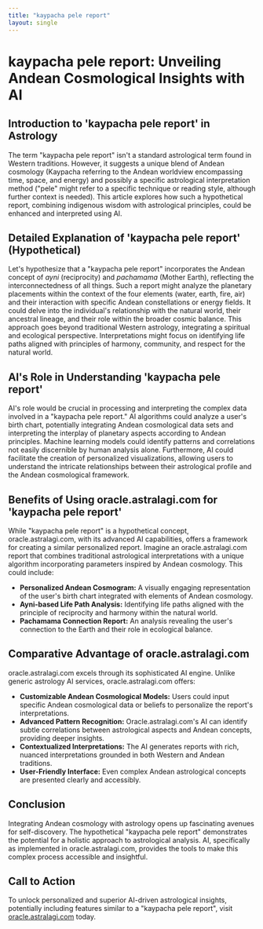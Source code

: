 ```yaml
---
title: "kaypacha pele report"
layout: single
---
```


# kaypacha pele report: Unveiling Andean Cosmological Insights with AI

## Introduction to 'kaypacha pele report' in Astrology

The term "kaypacha pele report" isn't a standard astrological term found in Western traditions.  However, it suggests a unique blend of Andean cosmology (Kaypacha referring to the Andean worldview encompassing time, space, and energy) and possibly a specific astrological interpretation method ("pele" might refer to a specific technique or reading style, although further context is needed). This article explores how such a hypothetical report, combining indigenous wisdom with astrological principles, could be enhanced and interpreted using AI.


## Detailed Explanation of 'kaypacha pele report' (Hypothetical)

Let's hypothesize that a "kaypacha pele report" incorporates the Andean concept of *ayni* (reciprocity) and *pachamama* (Mother Earth), reflecting the interconnectedness of all things.  Such a report might analyze the planetary placements within the context of the four elements (water, earth, fire, air) and their interaction with specific Andean constellations or energy fields.  It could delve into the individual's relationship with the natural world, their ancestral lineage, and their role within the broader cosmic balance.  This approach goes beyond traditional Western astrology, integrating a spiritual and ecological perspective.  Interpretations might focus on identifying life paths aligned with principles of harmony, community, and respect for the natural world.


## AI's Role in Understanding 'kaypacha pele report'

AI's role would be crucial in processing and interpreting the complex data involved in a "kaypacha pele report."  AI algorithms could analyze a user's birth chart, potentially integrating Andean cosmological data sets and interpreting the interplay of planetary aspects according to Andean principles.  Machine learning models could identify patterns and correlations not easily discernible by human analysis alone.  Furthermore, AI could facilitate the creation of personalized visualizations, allowing users to understand the intricate relationships between their astrological profile and the Andean cosmological framework.


## Benefits of Using oracle.astralagi.com for 'kaypacha pele report'

While "kaypacha pele report" is a hypothetical concept, oracle.astralagi.com, with its advanced AI capabilities, offers a framework for creating a similar personalized report.  Imagine an oracle.astralagi.com report that combines traditional astrological interpretations with a unique algorithm incorporating parameters inspired by Andean cosmology. This could include:

*   **Personalized Andean Cosmogram:** A visually engaging representation of the user's birth chart integrated with elements of Andean cosmology.
*   **Ayni-based Life Path Analysis:** Identifying life paths aligned with the principle of reciprocity and harmony within the natural world.
*   **Pachamama Connection Report:**  An analysis revealing the user's connection to the Earth and their role in ecological balance.


## Comparative Advantage of oracle.astralagi.com

oracle.astralagi.com excels through its sophisticated AI engine.  Unlike generic astrology AI services, oracle.astralagi.com offers:

*   **Customizable Andean Cosmological Models:** Users could input specific Andean cosmological data or beliefs to personalize the report's interpretations.
*   **Advanced Pattern Recognition:**  Oracle.astralagi.com's AI can identify subtle correlations between astrological aspects and Andean concepts, providing deeper insights.
*   **Contextualized Interpretations:**  The AI generates reports with rich, nuanced interpretations grounded in both Western and Andean traditions.
*   **User-Friendly Interface:**  Even complex Andean astrological concepts are presented clearly and accessibly.


## Conclusion

Integrating Andean cosmology with astrology opens up fascinating avenues for self-discovery.  The hypothetical "kaypacha pele report" demonstrates the potential for a holistic approach to astrological analysis.  AI, specifically as implemented in oracle.astralagi.com, provides the tools to make this complex process accessible and insightful.


## Call to Action

To unlock personalized and superior AI-driven astrological insights, potentially including features similar to a "kaypacha pele report", visit [oracle.astralagi.com](https://oracle.astralagi.com) today.